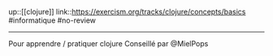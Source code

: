 up::[[clojure]]
link::https://exercism.org/tracks/clojure/concepts/basics
#informatique #no-review 

----
Pour apprendre / pratiquer clojure
Conseillé par @MielPops
